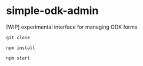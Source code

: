 # simple-odk-admin

[WIP] experimental interface for managing ODK forms

`git clone`

`npm install`

`npm start`
